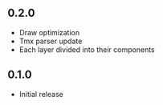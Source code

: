 ## 0.2.0

- Draw optimization
- Tmx parser update
- Each layer divided into their components

## 0.1.0

- Initial release